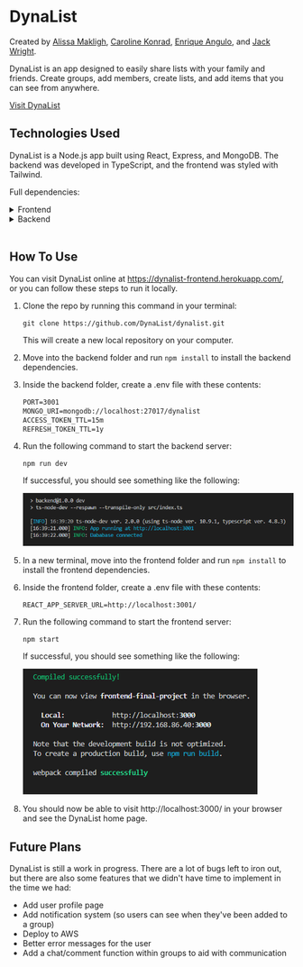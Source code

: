 # DynaList
Created by [Alissa Makligh](https://www.linkedin.com/in/alissa-makligh-820196127/), [Caroline Konrad](https://www.linkedin.com/in/caroline-konrad-b01576191/), [Enrique Angulo](https://www.linkedin.com/in/enrique-angulo/), and [Jack Wright](https://www.linkedin.com/in/jack-steven-wright/).

DynaList is an app designed to easily share lists with your family and friends. Create groups, add members, create lists, and add items that you can see from anywhere.

[Visit DynaList](https://dynalist-frontend.herokuapp.com/)

<!-- ![Screenshot of DynaList's landing page](./images/dynalist-small.png) -->

## Technologies Used

DynaList is a Node.js app built using React, Express, and MongoDB. The backend was developed in TypeScript, and the frontend was styled with Tailwind.

Full dependencies:

<details>
<summary>Frontend</summary>
 
 - axios
 - react
 - react-dom
 - react-redux
 - react-router
 - react-router-dom
 - react-scripts
 - redux

</details>

<details>
<summary>Backend</summary>

 - bcrypt
 - cors
 - dayjs
 - dotenv
 - express
 - jsonwebtoken
 - lodash
 - mongoose
 - nanoid
 - pino
 - pino-pretty
 - zod

</details>
<br>

## How To Use

You can visit DynaList online at https://dynalist-frontend.herokuapp.com/, or you can follow these steps to run it locally.

1.	Clone the repo by running this command in your terminal:

	```
	git clone https://github.com/DynaList/dynalist.git
	```
	This will create a new local repository on your computer.

2. Move into the backend folder and run `npm install` to install the backend dependencies.
	
3. Inside the backend folder, create a .env file with these contents:
	```
	PORT=3001
	MONGO_URI=mongodb://localhost:27017/dynalist
	ACCESS_TOKEN_TTL=15m
	REFRESH_TOKEN_TTL=1y
	```
	
4. Run the following command to start the backend server:
	```
	npm run dev
	```
	If successful, you should see something like the following:

	![Screenshot of the terminal, which says "INFO: App running at http://localhost:3001" and "INFO: Dababase connected"](./images/backend-console.png)
		
5. In a new terminal, move into the frontend folder and run `npm install` to install the frontend dependencies.

6. Inside the frontend folder, create a .env file with these contents:
	```
	REACT_APP_SERVER_URL=http://localhost:3001/
	```

7. Run the following command to start the frontend server:
	```
	npm start
	```
	If successful, you should see something like the following:

	![Screenshot of the terminal, which says "Compiled successfully! You can now view frontend-final-project in the browser."](./images/frontend-console.png)

8. You should now be able to visit http://localhost:3000/ in your browser and see the DynaList home page.

## Future Plans

DynaList is still a work in progress. There are a lot of bugs left to iron out, but there are also some features that we didn't have time to implement in the time we had:

- Add user profile page
- Add notification system (so users can see when they've been added to a group)
- Deploy to AWS
- Better error messages for the user
- Add a chat/comment function within groups to aid with communication